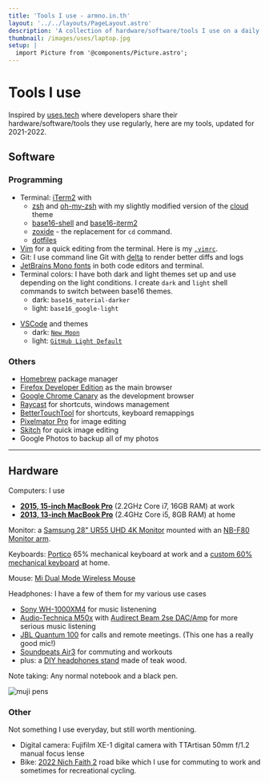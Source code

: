 ```yaml
---
title: 'Tools I use - armno.in.th'
layout: '../../layouts/PageLayout.astro'
description: 'A collection of hardware/software/tools I use on a daily basis.'
thumbnail: /images/uses/laptop.jpg
setup: |
  import Picture from '@components/Picture.astro';
---
```


# Tools I use

Inspired by [uses.tech](https://uses.tech) where developers share their
hardware/software/tools they use regularly, here are my tools, updated for 2021-2022.

## Software

### Programming

- Terminal: [iTerm2](https://www.iterm2.com/version3.html) with
  - [zsh](https://www.zsh.org/) and [oh-my-zsh](https://ohmyz.sh/) with my slightly modified version of the [cloud](https://github.com/armno/dotfiles/blob/master/cloud-armno.zsh-theme) theme
  - [base16-shell](https://github.com/chriskempson/base16-shell) and [base16-iterm2](https://github.com/martinlindhe/base16-iterm2)
  - [zoxide](https://github.com/ajeetdsouza/zoxide) - the replacement for `cd` command.
  - [dotfiles ](https://github.com/armno/dotfiles)
- [Vim](https://www.vim.org/) for a quick editing from the terminal. Here is my [`.vimrc`](https://github.com/armno/dotfiles/blob/master/.vimrc).
- Git: I use command line Git with [delta](https://github.com/dandavison/delta) to render better diffs and logs
- [JetBrains Mono fonts](https://www.jetbrains.com/lp/mono/) in both code editors and terminal.
- Terminal colors: I have both dark and light themes set up and use depending on the light conditions. I create `dark` and `light` shell commands to switch between base16 themes.
  - dark: `base16_material-darker`
  - light: `base16_google-light`

<div class="full-bleed">
  <div class="grid grid-cols-[repeat(auto-fit,minmax(300px,1fr))] gap-8">
    <Picture
      src="/images/uses/dark.png"
      alt="dark terminal screenshot"
    />
    <Picture
      src="/images/uses/light.png"
      alt="light terminal screenshot"
    />
  </div>
</div>

- [VSCode](https://code.visualstudio.com/) and themes
  - dark: [`New Moon`](https://taniarascia.github.io/new-moon/)
  - light: [`GitHub Light Default`](https://marketplace.visualstudio.com/items?itemName=GitHub.github-vscode-theme)

### Others

- [Homebrew](https://brew.sh/) package manager
- [Firefox Developer Edition](https://www.mozilla.org/en-US/firefox/developer/) as the main browser
- [Google Chrome Canary](https://www.google.com/chrome/canary) as the development browser
- [Raycast](https://www.raycast.com/) for shortcuts, windows management
- [BetterTouchTool](https://folivora.ai/) for shortcuts, keyboard remappings
- [Pixelmator Pro](https://www.pixelmator.com/pro/) for image editing
- [Skitch](https://evernote.com/products/skitch) for quick image editing
- Google Photos to backup all of my photos

---

## Hardware

Computers: I use
- [**2015, 15-inch MacBook Pro**](https://support.apple.com/kb/SP719?locale=en_US) (2.2GHz Core i7, 16GB RAM) at work
- [**2013, 13-inch MacBook Pro**](https://support.apple.com/kb/sp691?locale=th_TH) (2.4GHz Core i5, 8GB RAM) at home

<Picture
  src="/images/uses/laptop.jpg"
  alt="2015, 15-inch MacBook Pro"
/>

Monitor: a [Samsung 28" UR55 UHD 4K Monitor](https://www.samsung.com/th/business/monitors/ur55/lu28r550uqexxt/) mounted with an [NB-F80 Monitor arm](https://www.google.com/search?q=nb-f80+monitor+arm).

<Picture
  src="/images/uses/desk-monitor.jpg"
  alt="Samsung UR55 4k monitor"
  full
/>

Keyboards: [Portico](https://thekey.company/products/portico-keyboard) 65% mechanical keyboard at work and a [custom 60% mechanical keyboard](https://armno.in.th/2019/05/01/custom-mechanical-keyboard-build-2/) at home.

<div class="full-bleed">
  <div class="grid grid-cols-[repeat(auto-fit,minmax(300px,1fr))] gap-8">
    <Picture
      src="/images/uses/portico-gmk-wob.jpg"
      alt="my Portinco mechanical keyboard at work"
      caption="Build details: Portico Smoke / FR4 plate / Durock V2 stabs / NK Cream + Krytox 205g0 / GMK WoB Katakana"
    />
    <Picture
      src="/images/uses/tofu-susuwatari.jpg"
      alt="my custom 60% mechanical keyboard"
      caption="Build details: Tofu alu case / DZ60 PCB / alu plate / Everglide stabs / Gateron milky brown, Susuwatari MT3 keycaps"
    />
  </div>
</div>

Mouse: [Mi Dual Mode Wireless Mouse](https://duckduckgo.com/?t=ffab&q=mii+bluetooth+silent+mouse&ia=web)

Headphones: I have a few of them for my various use cases

- [Sony WH-1000XM4](https://www.sony.co.th/en/electronics/headband-headphones/wh-1000xm4) for music listenening
- [Audio-Technica M50x](https://armno.in.th/2015/08/04/audio-technica-ath-m50x/) with [Audirect Beam 2se DAC/Amp](https://www.google.com/search?q=Audirect+Beam+2se+DAC) for more serious music listening
- [JBL Quantum 100](https://th.jbl.com/gaming/QUANTUM100.html) for calls and remote meetings. (This one has a really good mic!)
- [Soundpeats Air3](https://us.soundpeats.com/products/air3) for commuting and workouts
- plus: a [DIY headphones stand](https://armno.wordpress.com/2013/05/09/746-headphone-stand/) made of teak wood.

<div class="full-bleed">
  <div class="grid grid-cols-[repeat(auto-fit,minmax(300px,1fr))] gap-8">
    <Picture
      src="/images/uses/sony-xm4.jpg"
      alt="Sony WH-1000XM4 headphones"
    />
    <Picture
      src="/images/uses/headphones.jpg"
      alt="Audio Technica M50x"
    />
    <Picture
      src="/images/uses/jbl-quantum-100.jpg"
      alt="JBL Quantum 100 headphones"
    />
  </div>
</div>

Note taking: Any normal notebook and a black pen.

![muji pens](/images/uses/pens.jpg)

### Other

Not something I use everyday, but still worth mentioning.

- Digital camera: Fujifilm XE-1 digital camera with TTArtisan 50mm f/1.2 manual focus lense
- Bike: [2022 Nich Faith 2](https://www.nichcycling.com/pages/faith2) road bike which I use for commuting to work and sometimes for recreational cycling.

<div class="full-bleed">
  <div class="grid grid-cols-[repeat(auto-fit,minmax(300px,1fr))] gap-8">
    <Picture
      src="/images/uses/fuji-xe1.jpg"
      alt="Fujifilm XE-1"
    />
    <Picture
      src="/images/uses/nich-faith-2-custom-small.jpg"
      alt="Nich Faith 2 Custom"
    />
  </div>
</div>
